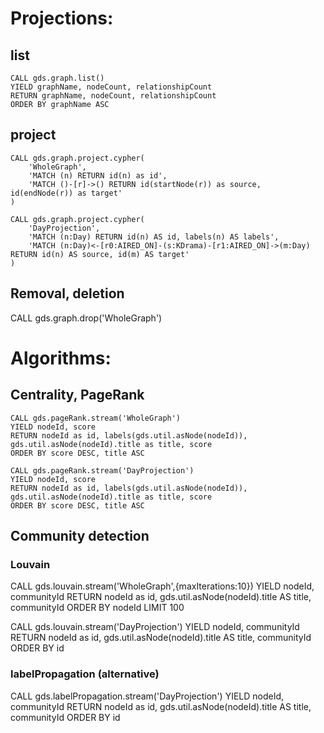 # Projections:

## list

```
CALL gds.graph.list()
YIELD graphName, nodeCount, relationshipCount
RETURN graphName, nodeCount, relationshipCount
ORDER BY graphName ASC
```

## project

<!-- all -->

```
CALL gds.graph.project.cypher(
    'WholeGraph',
    'MATCH (n) RETURN id(n) as id',
    'MATCH ()-[r]->() RETURN id(startNode(r)) as source, id(endNode(r)) as target'
)
```

<!-- Day -->

```
CALL gds.graph.project.cypher(
    'DayProjection',
    'MATCH (n:Day) RETURN id(n) AS id, labels(n) AS labels',
    'MATCH (n:Day)<-[r0:AIRED_ON]-(s:KDrama)-[r1:AIRED_ON]->(m:Day) RETURN id(n) AS source, id(m) AS target'
)
```

## Removal, deletion

<!-- delete one -->

CALL gds.graph.drop('WholeGraph')

# Algorithms:

## Centrality, PageRank

```
CALL gds.pageRank.stream('WholeGraph')
YIELD nodeId, score
RETURN nodeId as id, labels(gds.util.asNode(nodeId)), gds.util.asNode(nodeId).title as title, score
ORDER BY score DESC, title ASC
```

```
CALL gds.pageRank.stream('DayProjection')
YIELD nodeId, score
RETURN nodeId as id, labels(gds.util.asNode(nodeId)), gds.util.asNode(nodeId).title as title, score
ORDER BY score DESC, title ASC
```


## Community detection

### Louvain

CALL gds.louvain.stream('WholeGraph',{maxIterations:10})
YIELD nodeId, communityId
RETURN nodeId as id, gds.util.asNode(nodeId).title AS title, communityId
ORDER BY nodeId
LIMIT 100

CALL gds.louvain.stream('DayProjection')
YIELD nodeId, communityId
RETURN nodeId as id, gds.util.asNode(nodeId).title AS title, communityId
ORDER BY id

### labelPropagation (alternative)

CALL gds.labelPropagation.stream('DayProjection')
YIELD nodeId, communityId
RETURN nodeId as id, gds.util.asNode(nodeId).title AS title, communityId
ORDER BY id